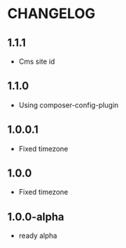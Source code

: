 CHANGELOG
==============

1.1.1
-----------------
 * Cms site id
 
1.1.0
-----------------
 * Using composer-config-plugin
 
1.0.0.1
-----------------
 * Fixed timezone
 
1.0.0
-----------------
 * Fixed timezone

1.0.0-alpha
-----------------
 * ready alpha
